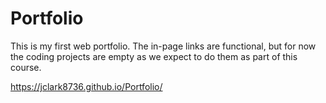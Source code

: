 # Portfolio

This is my first web portfolio.
The in-page links are functional, but for now the coding projects are empty as we expect to do them as part of this course.



https://jclark8736.github.io/Portfolio/